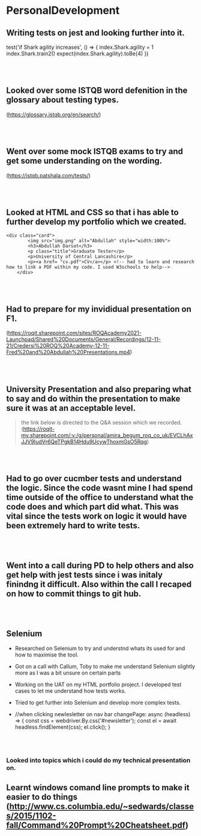 # PersonalDevelopment

## Writing tests on jest and looking further into it.
 
 test('if Shark agility increases', () => {
        index.Shark.agility = 1
        index.Shark.train2()
        expect(index.Shark.agility).toBe(4)
    })
<!-- whent over  how to run an additional function to make something change. so in the above code agility will increase after train2 is run.-->

<br></br>

## Looked over some ISTQB word defenition in the glossary about testing types.
(https://glossary.istqb.org/en/search/)

<br></br>

## Went over some mock ISTQB exams to try and get some understanding on the wording.
(https://istqb.patshala.com/tests/)

<br></br>

## Looked at HTML and CSS so that i has able to further develop my portfolio which we created.

    <div class="card">
            <img src="img.png" alt="Abdullah" style="width:100%">
            <h3>Abdullah Darsot</h3>
            <p class="title">Graduate Tester</p>
            <p>University of Central Lancashire</p>
            <p><a href= "cv.pdf">CV</a></p> <!-- had to learn and research how to link a PDF within my code. I used W3schools to help-->
        </div>

<br></br>

## Had to prepare for my invididual presentation on F1.
(https://roqit.sharepoint.com/sites/ROQAcademy2021-Launchpad/Shared%20Documents/General/Recordings/12-11-21/Credersi%20ROQ%20Academy-12-11-Fred%20and%20Abdullah%20Presentations.mp4)

<br></br>

## University Presentation and also preparing what to say and do within the presentation to make sure it was at an acceptable level. 

> the link below is directed to the Q&A session which we recorded.
(https://roqit-my.sharepoint.com/:v:/g/personal/amira_begum_roq_co_uk/EVCLhAxJJV9IudVr6QeTPgkB14Hdu9UcywThoxmGsO5Rqg)



<br></br>

## Had to go over cucmber tests and understand the logic. Since the code wasnt mine I had spend time outside of the office to understand what the code does and which part did what. This was vital since the tests work on logic it would have been extremely hard to write tests. 

<br></br>

## Went into a call during PD to help others and also get help with jest tests since i was initaly finindng it difficult. Also within the call I recaped on how to commit things to git hub.

<br></br>



## Selenium
- Researched on Selenium to try and understnd whats its used for and how to maximise the tool.

- Got on a call with Callum, Toby to make me understand Selenium slightly more as I was a bit unsure on certain parts

- Working on the UAT on my HTML portfolio project. I developed test cases to let me understand how tests works. 

- Tried to get further into Selenium and develop more complex tests. 

-  //when clicking newlesletter on nav bar
        changePage: async (headless) => {
            const css = webdriver.By.css('#newsletter');
            const el = await headless.findElement(css);
            el.click();
        }

<br></br>

### Looked into topics which i could do my technical presentation on.

## Learnt windows comand line prompts to make it easier to do things (http://www.cs.columbia.edu/~sedwards/classes/2015/1102-fall/Command%20Prompt%20Cheatsheet.pdf)